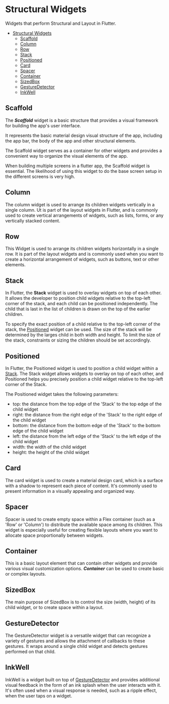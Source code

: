 # Structural Widgets

Widgets that perform Structural and Layout in Flutter.

- [Structural Widgets](#structural-widgets)
  - [Scaffold](#scaffold)
  - [Column](#column)
  - [Row](#row)
  - [Stack](#stack)
  - [Positioned](#positioned)
  - [Card](#card)
  - [Spacer](#spacer)
  - [Container](#container)
  - [SizedBox](#sizedbox)
  - [GestureDetector](#gesturedetector)
  - [InkWell](#inkwell)

## Scaffold

The ***Scaffold*** widget is a basic structure that provides a visual framework for building the app's user interface.

It represents the basic material design visual structure of the app, including the app bar, the body of the app and other structural elements.

The Scaffold widget serves as a container for other widgets and provides a convenient way to organize the visual elements of the app.

When building multiple screens in a flutter app, the Scaffold widget is essential. The likelihood of using this widget to do the base screen setup in the different screens is very high.

## Column

The column widget is used to arrange its children widgets vertically in a single column. Ut is part of the layout widgets in Flutter, and is commonly used to create vertical arrangements of widgets, such as lists, forms, or any vertically stacked content.

## Row

This Widget is used to arrange its children widgets horizontally in a single row. It is part of the layout widgets and is commonly used when you want to create a horizontal arrangement of widgets, such as buttons, text or other elements.

## Stack

In Flutter, the **Stack** widget is used to overlay widgets on top of each other. It allows the developer to position child widgets relative to the top-left corner of the stack, and each child can be positioned independently. The child that is last in the list of children is drawn on the top of the earlier children.

To specify the exact position of a child relative to the top-left corner of the stack, the [Positioned](#positioned) widget can be used. The size of the stack will be determined by the larges child in both width and height. To limit the size of the stack, constraints or sizing the children should be set accordingly.

## Positioned

In Flutter, the Positioned widget is used to position a child widget within a [Stack](#stack). The Stack widget allows widgets to overlay on top of each other, and Positioned helps you precisely position a child widget relative to the top-left corner of the Stack.

The Positioned widget takes the following parameters:

- top: the distance from the top edge of the 'Stack' to the top edge of the child widget
- right: the distance from the right edge of the 'Stack' to the right edge of the child widget
- bottom: the distance from the bottom edge of the 'Stack' to the bottom edge of the child widget
- left: the distance from the left edge of the 'Stack' to the left edge of the child widget
- width: the width of the child widget
- height: the height of the child widget

## Card

The card widget is used to create a material design card, which is a surface with a shadow to represent each piece of content. It's commonly used to present information in a visually appealing and organized way.

## Spacer

Spacer is used to create empty space within a Flex container (such as a 'Row' or 'Column') to distribute the available space among its children. This widget is especially useful for creating flexible layouts where you want to allocate space proportionally between widgets.

## Container

This is a basic layout element that can contain other widgets and provide various visual customization options. ***Container*** can be used to create basic or complex layouts.

## SizedBox

The main purpose of SizedBox is to control the size (width, height) of its child widget, or to create space within a layout.

## GestureDetector

The GestureDetector widget is a versatile widget that can recognize a variety of gestures and allows the attachment of callbacks to these gestures. It wraps around a single child widget and detects gestures performed on that child.

## InkWell

InkWell is a widget built on top of [GestureDetector](#gesturedetector) and provides additional visual feedback in the form of an ink splash when the user interacts with it. It's often used when a visual response is needed, such as a ripple effect, when the user taps on a widget.
